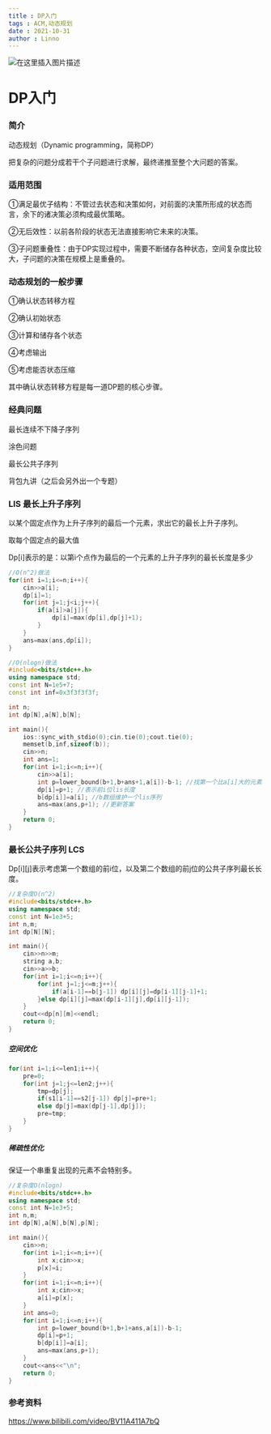 ```yaml
---
title : DP入门
tags : ACM,动态规划
date : 2021-10-31
author : Linno
---
```

![在这里插入图片描述](https://img-blog.csdnimg.cn/b5b42591cf3d4851a8d4f4b98d1a0052.png?x-oss-process=image/watermark,type_ZHJvaWRzYW5zZmFsbGJhY2s,shadow_50,text_Q1NETiBA57yE5ruF,size_20,color_FFFFFF,t_70,g_se,x_16#pic_center)



# DP入门

### 简介

动态规划（Dynamic programming，简称DP）

把复杂的问题分成若干个子问题进行求解，最终递推至整个大问题的答案。



### 适用范围

①满足最优子结构：不管过去状态和决策如何，对前面的决策所形成的状态而言，余下的诸决策必须构成最优策略。

②无后效性：以前各阶段的状态无法直接影响它未来的决策。

③子问题重叠性：由于DP实现过程中，需要不断储存各种状态，空间复杂度比较大，子问题的决策在规模上是重叠的。



### 动态规划的一般步骤

①确认状态转移方程

②确认初始状态

③计算和储存各个状态

④考虑输出

⑤考虑能否状态压缩

其中确认状态转移方程是每一道DP题的核心步骤。



### 经典问题

最长连续不下降子序列

涂色问题

最长公共子序列

背包九讲（之后会另外出一个专题）



### LIS 最长上升子序列

以某个固定点作为上升子序列的最后一个元素，求出它的最长上升子序列。

取每个固定点的最大值

Dp[i]表示的是：以第i个点作为最后的一个元素的上升子序列的最长长度是多少

```C++
//O(n^2)做法
for(int i=1;i<=n;i++){
    cin>>a[i];
    dp[i]=1;
    for(int j=1;j<i;j++){
        if(a[i]>a[j]){
            dp[i]=max(dp[i],dp[j]+1);
        }
    }
    ans=max(ans,dp[i]);
}
```

```C++
//O(nlogn)做法
#include<bits/stdc++.h>
using namespace std;
const int N=1e5+7;
const int inf=0x3f3f3f3f;

int n;
int dp[N],a[N],b[N];

int main(){
    ios::sync_with_stdio(0);cin.tie(0);cout.tie(0);
    memset(b,inf,sizeof(b));
    cin>>n;
    int ans=1;
    for(int i=1;i<=n;i++){
        cin>>a[i];
        int p=lower_bound(b+1,b+ans+1,a[i])-b-1; //找第一个比a[i]大的元素
        dp[i]=p+1; //表示前i位lis长度
        b[dp[i]]=a[i]; //b数组维护一个lis序列
        ans=max(ans,p+1); //更新答案
    }
    return 0;
}
```



### 最长公共子序列 LCS

Dp\[i][j]表示考虑第一个数组的前i位，以及第二个数组的前j位的公共子序列最长长度。

```C++
//复杂度O(n^2)
#include<bits/stdc++.h>
using namespace std;
const int N=1e3+5;
int n,m;
int dp[N][N];

int main(){
    cin>>n>>m;
    string a,b;
    cin>>a>>b;
    for(int i=1;i<=n;i++){
        for(int j=1;j<=m;j++){
            if(a[i-1]==b[j-1]) dp[i][j]=dp[i-1][j-1]+1;
        }else dp[i][j]=max(dp[i-1][j],dp[i][j-1]);
    }
    cout<<dp[n][m]<<endl;
    return 0;
}
```

##### 空间优化

```C++
for(int i=1;i<=len1;i++){
    pre=0;
    for(int j=1;j<=len2;j++){
        tmp=dp[j];
        if(s1[i-1]==s2[j-1]) dp[j]=pre+1;
        else dp[j]=max(dp[j-1],dp[j]);
        pre=tmp;
    }
}
```



#####  稀疏性优化

保证一个串重复出现的元素不会特别多。

```C++
//复杂度O(nlogn)
#include<bits/stdc++.h>
using namespace std;
const int N=1e3+5;
int n,m;
int dp[N],a[N],b[N],p[N];

int main(){
    cin>>n;
    for(int i=1;i<=n;i++){
        int x;cin>>x;
        p[x]=i;
    }
    for(int i=1;i<=n;i++){
        int x;cin>>x;
        a[i]=p[x];
    }
    int ans=0;
    for(int i=1;i<=n;i++){
        int p=lower_bound(b+1,b+1+ans,a[i])-b-1;
        dp[i]=p+1;
        b[dp[i]]=a[i];
        ans=max(ans,p+1);
    }
    cout<<ans<<"\n";
    return 0;
}
```





### 参考资料

https://www.bilibili.com/video/BV11A411A7bQ
